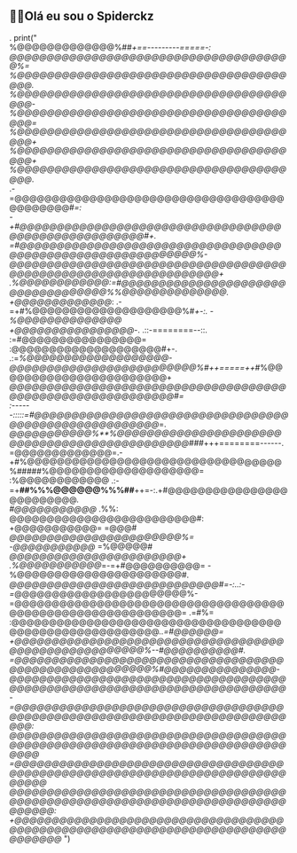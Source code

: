 ## 👨‍💻Olá eu sou o Spiderckz
.
print("                       
                        %@@@@@@@@@@@@@%##*+==---------=====-:                             
                        @@@@@@@@@@@@@@@@@@@@@@@@@@@@@@@@@@@@@@%=                          
                        %@@@@@@@@@@@@@@@@@@@@@@@@@@@@@@@@@@@@@@@.                         
                        %@@@@@@@@@@@@@@@@@@@@@@@@@@@@@@@@@@@@@@@-                         
                        %@@@@@@@@@@@@@@@@@@@@@@@@@@@@@@@@@@@@@@@=                         
                        %@@@@@@@@@@@@@@@@@@@@@@@@@@@@@@@@@@@@@@@+                         
                        %@@@@@@@@@@@@@@@@@@@@@@@@@@@@@@@@@@@@@@@+                         
                        %@@@@@@@@@@@@@@@@@@@@@@@@@@@@@@@@@@@@@@@*.                        
                     .-=@@@@@@@@@@@@@@@@@@@@@@@@@@@@@@@@@@@@@@@@@@@@#*=:                  
                 -+#@@@@@@@@@@@@@@@@@@@@@@@@@@@@@@@@@@@@@@@@@@@@@@@@@@@@@#+.              
              =#@@@@@@@@@@@@@@@@@@@@@@@@@@@@@@@@@@@@@@@@@@@@@@@@@@@@@@@@@@@@%-            
            *@@@@@@@@@@@@@@@@@@@@@@@@@@@@@@@@@@@@@@@@@@@@@@@@@@@@@@@@@@@@@@@@@+           
          .%@@@@@@@@@@@@:=*#@@@@@@@@@@@@@@@@@@@@@@@@@@@@@@@@@@@%%@@@@@@@@@@@@@@.          
          +@@@@@@@@@@@@@*:   .-=+#%@@@@@@@@@@@@@@@@@@@@%#*+-:. -%@@@@@@@@@@@@@@           
          +@@@@@@@@@@@@@@@@*-.      .::-========--::.      :=#@@@@@@@@@@@@@@@@=           
          :@@@@@@@@@@@@@@@@@@@@#+-.                  .:=*%@@@@@@@@@@@@@@@@@@@-            
           *@@@@@@@@@@@@@@@@@@@@@@@@@%#*++=====++*#%@@@@@@@@@@@@@@@@@@@@@@@+              
            *@@@@@@@@@@@@@@@@@@@@@@@@@@@@@@@@@@@@@@@@@@@@@@@@@@@@@@@@@@@#=                
 :------:::::=#@@@@@@@@@@@@@@@@@@@@@@@@@@@@@@@@@@@@@@@@@@@@@@@@@@@@@@*=.                  
  *@@@@@@@@@@@%**%@@@@@@@@@@@@@@@@@@@@@@@@@@@@@@@@@@@@@@@@@@@@@@###*+++========------.    
   =@@@@@@@@@@@@@=.-+#%@@@@@@@@@@@@@@@@@@@@@@@@@@@@@@@@@@%#####%@@@@@@@@@@@@@@@@@@@@=     
    :%@@@@@@@@@@@@      .:-=+**##%%%@@@@@@%%%##**++=-:.+#@@@@@@@@@@@@@@@@@@@@@@@@@*.      
      #@@@@@@@@@@@*             .%%:                   @@@@@@@@@@@@@@@@@@@@@@@@@#:        
       +@@@@@@@@@@@=           =@@@#                  *@@@@@@@@@@@@@@@@@@@@@@@%=          
        -@@@@@@@@@@@*        =%@@@@@#                *@@@@@@@@@@@@@@@@@@@@@@@+            
         .%@@@@@@@@@@@*=-=+#@@@@@@@@@@=            -%@@@@@@@@@@@@@@@@@@@@@@#.             
           *@@@@@@@@@@@@@@@@@@@@@@@@@@@@#=-:..:-=*@@@@@@@@@@@@@@@@@@@@@@@%-               
            =@@@@@@@@@@@@@@@@@@@@@@@@@@@@@@@@@@@@@@@@@@@@@@@@@@@@@@@@@@@=  .=#%=          
             :@@@@@@@@@@@@@@@@@@@@@@@@@@@@@@@@@@@@@@@@@@@@@@@@@@@@@@@@*..=#@@@@@@=        
             +@@@@@@@@@@@@@@@@@@@@@@@@@@@@@@@@@@@@@@@@@@@@@@@@@@@@@@%--#@@@@@@@@@@#.      
           =@@@@@@@@@@@@@@@@@@@@@@@@@@@@@@@@@@@@@@@@@@@@@@@@@@@@@@@%#@@@@@@@@@@@@@@@-     
          *@@@@@@@@@@@@@@@@@@@@@@@@@@@@@@@@@@@@@@@@@@@@@@@@@@@@@@@@@@@@@@@@@@@@@@@@@@-    
         =@@@@@@@@@@@@@@@@@@@@@@@@@@@@@@@@@@@@@@@@@@@@@@@@@@@@@@@@@@@@@@@@@@@@@@@@@@@@:   
         @@@@@@@@@@@@@@@@@@@@@@@@@@@@@@@@@@@@@@@@@@@@@@@@@@@@@@@@@@@@@@@@@@@@@@@@@@@@@@   
        =@@@@@@@@@@@@@@@@@@@@@@@@@@@@@@@@@@@@@@@@@@@@@@@@@@@@@@@@@@@@@@@@@@@@@@@@@@@@@@*  
        @@@@@@@@@@@@@@@@@@@@@@@@@@@@@@@@@@@@@@@@@@@@@@@@@@@@@@@@@@@@@@@@@@@@@@@@@@@@@@@@: 
       +@@@@@@@@@@@@@@@@@@@@@@@@@@@@@@@@@@@@@@@@@@@@@@@@@@@@@@@@@@@@@@@@@@@@@@@@@@@@@@@@*
")
